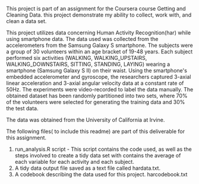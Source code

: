 This project is part of an assignment for the Coursera course Getting and Cleaning Data.
this project demonstrate my ability to collect, work with, and clean a data set. 

This project utilizes data concerning Human Activity Recognition(har) while using smartphone data. 
The data used was collected from the accelerometers from the Samsung Galaxy S smartphone.
The subjects were a group of 30 volunteers within an age bracket of 19-48 years. Each subject performed six activities 
(WALKING, WALKING_UPSTAIRS, WALKING_DOWNSTAIRS, SITTING, STANDING, LAYING) wearing a smartphone (Samsung Galaxy S II) on their waist. 
Using the smartphone's embedded accelerometer and gyroscope, the researchers captured 3-axial linear acceleration and 3-axial angular velocity 
data at a constant rate of 50Hz. The experiments were video-recorded to label the data manually. 
The obtained dataset has been randomly partitioned into two sets, where 70% of the volunteers 
were selected for generating the training data and 30% the test data. 

The data was obtained from the University of California at Irvine. 

The following files( to include this readme) are part of this deliverable for this assignment.
1.  run_analysis.R script - This script contains the code used, as well as the steps involved to create
a tidy data set with contains the average of each variable for each activity and each subject.
2.  A tidy data output file saved as a text file called hardata.txt. 
3.  A codebook describing the data used for this project. harcodebook.txt    
	
